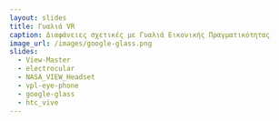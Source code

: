 ```yaml
---
layout: slides
title: Γυαλιά VR
caption: Διαφάνειες σχετικές με Γυαλιά Εικονικής Πραγματικότητας
image_url: /images/google-glass.png
slides:
  - View-Master
  - electrocular
  - NASA_VIEW_Headset
  - vpl-eye-phone  
  - google-glass
  - htc_vive
---
```

